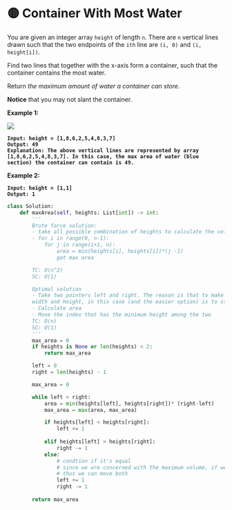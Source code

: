 # 🟡 Container With Most Water

You are given an integer array `height` of length `n`. There are `n` vertical lines drawn such that the two endpoints of the `ith` line are `(i, 0)` and `(i, height[i])`.

Find two lines that together with the x-axis form a container, such that the container contains the most water.

Return _the maximum amount of water a container can store_.

**Notice** that you may not slant the container.

&#x20;

**Example 1:**

![](https://s3-lc-upload.s3.amazonaws.com/uploads/2018/07/17/question\_11.jpg)

<pre><code><strong>Input: height = [1,8,6,2,5,4,8,3,7]
</strong><strong>Output: 49
</strong><strong>Explanation: The above vertical lines are represented by array [1,8,6,2,5,4,8,3,7]. In this case, the max area of water (blue section) the container can contain is 49.
</strong></code></pre>

**Example 2:**

<pre><code><strong>Input: height = [1,1]
</strong><strong>Output: 1
</strong></code></pre>

```python
class Solution:
    def maxArea(self, heights: List[int]) -> int:
        '''
        Brute force solution:
        - take all possible combination of heights to calculate the volume
        - for i in range(0, n-1):
            for j in range(i+1, n):
                area = min(heights[i], heights[i])*(j -1)
                get max area

        TC: O(n^2) 
        SC: O(1)

        Optimal solution
        - Take two pointers left and right. The reason is that to make area maximum, we need to maximize 
        width and height, in this case (and the easier option) is to start with start and end of array
        - Calculate area 
        - Move the index that has the minimum height among the two
        TC: O(n)
        SC: O(1)
        '''
        max_area = 0
        if heights is None or len(heights) < 2:
            return max_area

        left = 0
        right = len(heights) - 1

        max_area = 0

        while left < right:
            area = min(heights[left], heights[right])* (right-left)
            max_area = max(area, max_area)

            if heights[left] < heights[right]:
                left += 1
                
            elif heights[left] > heights[right]:
                right -= 1
            else:
                # condtion if it's equal
                # since we are concerned with the maximum volume, if we move only one pointer, the max it can be is the current volume
                # thus we can move both
                left += 1
                right -= 1
                
        return max_area
        
```

